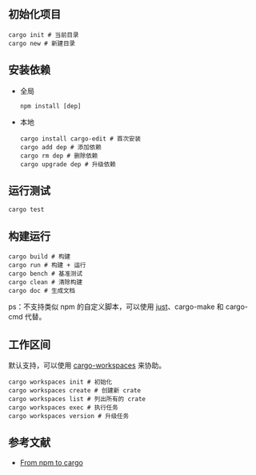 ## 初始化项目

```shell
cargo init # 当前目录
cargo new # 新建目录
```

## 安装依赖

- 全局

    ```shell
    npm install [dep]
    ```

- 本地

    ```shell
    cargo install cargo-edit # 首次安装
    cargo add dep # 添加依赖
    cargo rm dep # 删除依赖
    cargo upgrade dep # 升级依赖
    ```

## 运行测试

```shell
cargo test
```

## 构建运行

```shell
cargo build # 构建
cargo run # 构建 + 运行
cargo bench # 基准测试
cargo clean # 清除构建
cargo doc # 生成文档
```

ps：不支持类似 npm 的自定义脚本，可以使用 [just](https://github.com/casey/just)、cargo-make 和 cargo-cmd 代替。

## 工作区间

默认支持，可以使用 [cargo-workspaces](https://github.com/pksunkara/cargo-workspaces) 来协助。

```shell
cargo workspaces init # 初始化
cargo workspaces create # 创建新 crate
cargo workspaces list # 列出所有的 crate
cargo workspaces exec # 执行任务
cargo workspaces version # 升级任务
```

## 参考文献

- [From npm to cargo](https://github.com/wasmflow/node-to-rust/blob/master/book/chapters/chapter-2-cargo.adoc)
